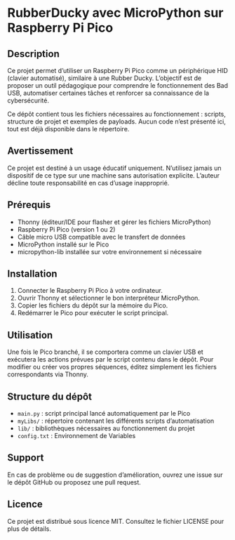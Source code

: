 # RubberDucky avec MicroPython sur Raspberry Pi Pico

## Description

Ce projet permet d’utiliser un Raspberry Pi Pico comme un périphérique HID (clavier automatisé), similaire à une Rubber Ducky. L’objectif est de proposer un outil pédagogique pour comprendre le fonctionnement des Bad USB, automatiser certaines tâches et renforcer sa connaissance de la cybersécurité.

Ce dépôt contient tous les fichiers nécessaires au fonctionnement : scripts, structure de projet et exemples de payloads. Aucun code n’est présenté ici, tout est déjà disponible dans le répertoire.

## Avertissement

Ce projet est destiné à un usage éducatif uniquement. N’utilisez jamais un dispositif de ce type sur une machine sans autorisation explicite. L’auteur décline toute responsabilité en cas d’usage inapproprié.

## Prérequis

* Thonny (éditeur/IDE pour flasher et gérer les fichiers MicroPython)
* Raspberry Pi Pico (version 1 ou 2)
* Câble micro USB compatible avec le transfert de données
* MicroPython installé sur le Pico
* micropython-lib installée sur votre environnement si nécessaire

## Installation

1. Connecter le Raspberry Pi Pico à votre ordinateur.
2. Ouvrir Thonny et sélectionner le bon interpréteur MicroPython.
3. Copier les fichiers du dépôt sur la mémoire du Pico.
4. Redémarrer le Pico pour exécuter le script principal.

## Utilisation

Une fois le Pico branché, il se comportera comme un clavier USB et exécutera les actions prévues par le script contenu dans le dépôt. Pour modifier ou créer vos propres séquences, éditez simplement les fichiers correspondants via Thonny.

## Structure du dépôt

* `main.py` : script principal lancé automatiquement par le Pico
* `myLibs/` : répertoire contenant les différents scripts d’automatisation
* `lib/` : bibliothèques nécessaires au fonctionnement du projet
* `config.txt` : Environnement de Variables
## Support

En cas de problème ou de suggestion d’amélioration, ouvrez une issue sur le dépôt GitHub ou proposez une pull request.

## Licence

Ce projet est distribué sous licence MIT. Consultez le fichier LICENSE pour plus de détails.
